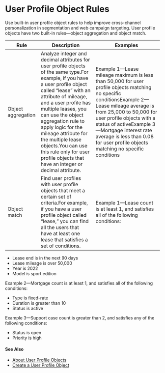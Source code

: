 

# User Profile Object Rules

Use built-in user profile object rules to help improve cross-channel
personalization in segmentation and web campaign targeting. User profile
objects have two built-in rules—object aggregation and object match.

Rule | Description | Examples  
---|---|---  
Object aggregation | Analyze integer and decimal attributes for user profile objects of the same type.For example, if you have a user profile object called “lease” with an attribute of mileage, and a user profile has multiple leases, you can use the object aggregation rule to apply logic for the mileage attribute for the multiple lease objects.You can use this rule only for user profile objects that have an integer or decimal attribute.  | Example 1—Lease mileage maximum is less than 50,000 for user profile objects matching no specific conditionsExample 2—Lease mileage average is from 25,000 to 50,000 for user profile objects with a status of activeExample 3—Mortgage interest rate average is less than 0.08 for user profile objects matching no specific conditions  
Object match | Find user profiles with user profile objects that meet a certain set of criteria.For example, if you have a user profile object called “lease,” you can find all the users that have at least one lease that satisfies a set of conditions. | Example 1—Lease count is at least 1, and satisfies all of the following conditions:

  * Lease end is in the next 90 days
  * Lease mileage is over 50,000
  * Year is 2022
  * Model is sport edition

Example 2—Mortgage count is at least 1, and satisfies all of the following
conditions:

  * Type is fixed-rate
  * Duration is greater than 10
  * Status is active

Example 3—Support case count is greater than 2, and satisfies any of the
following conditions:

  * Status is open
  * Priority is high

  
  
#### See Also

  * [About User Profile Objects](https://help.salesforce.com/s/articleView?id=sf.mc_pers_user_profile_object_about.htm&language=en_US&type=5 "Learn more about user profile objects.")
  * [Create a User Profile Object](https://help.salesforce.com/s/articleView?id=sf.mc_pers_user_profile_object_create.htm&language=en_US&type=5 "Create user profile objects and their relationships to better define your Personalization users. Once created, you can use these objects in segmentation and campaign targeting to improve cross-channel personalization. You update, add, and remove user profile object data profile with the User Profile Object ETL.")

